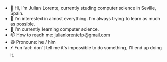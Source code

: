 - 👋 Hi, I’m Julian Lorente, currently studing computer science in Seville, Spain.
- 👀 I’m interested in almost everything. I'm always trying to learn as much as possible.
- 🌱 I’m currently learning computer science.
- 📫 How to reach me: julianlorentefp@gmail.com
- 😄 Pronouns: he / him
- ⚡ Fun fact: don't tell me it's impossible to do something, I'll end up doing it.
